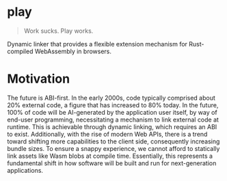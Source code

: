 # play
> Work sucks. Play works.

Dynamic linker that provides a flexible extension mechanism for Rust-compiled WebAssembly in browsers.

# Motivation

The future is ABI-first. In the early 2000s, code typically comprised about 20% external code, a figure that has increased to 80% today. In the future, 100% of code will be AI-generated by the application user itself, by way of end-user programming, necessitating a mechanism to link external code at runtime. This is achievable through dynamic linking, which requires an ABI to exist. Additionally, with the rise of modern Web APIs, there is a trend toward shifting more capabilities to the client side, consequently increasing bundle sizes. To ensure a snappy experience, we cannot afford to statically link assets like Wasm blobs at compile time. Essentially, this represents a fundamental shift in how software will be built and run for next-generation applications.
